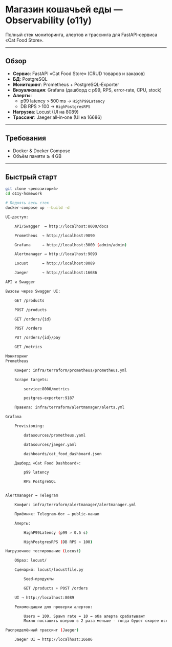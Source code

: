 # Магазин кошачьей еды — Observability (o11y)

Полный стек мониторинга, алертов и трассинга для FastAPI‑сервиса «Cat Food Store».

---

## Обзор

- **Сервис**: FastAPI «Cat Food Store» (CRUD товаров и заказов)  
- **БД**: PostgreSQL  
- **Мониторинг**: Prometheus + PostgreSQL‑Exporter  
- **Визуализация**: Grafana (дашборд с p99, RPS, error‑rate, CPU, stock)  
- **Алерты**:  
  - p99 latency > 500 ms → `HighP99Latency`  
  - DB RPS > 100 → `HighPostgresRPS`  
- **Нагрузка**: Locust (UI на 8089)  
- **Трассинг**: Jaeger all‑in‑one (UI на 16686)  

---

## Требования

- Docker & Docker Compose  
- Объём памяти ≳ 4 GB  

---

## Быстрый старт

```bash
git clone <репозиторий>
cd o11y-homework

# Поднять весь стек
docker-compose up --build -d

UI-доступ:

    API/Swagger  → http://localhost:8000/docs

    Prometheus  → http://localhost:9090

    Grafana     → http://localhost:3000 (admin/admin)

    Alertmanager → http://localhost:9093

    Locust      → http://localhost:8089

    Jaeger      → http://localhost:16686

API и Swagger

Вызовы через Swagger UI:

    GET /products

    POST /products

    GET /orders/{id}

    POST /orders

    PUT /orders/{id}/pay

    GET /metrics

Мониторинг
Prometheus

    Конфиг: infra/terraform/prometheus/prometheus.yml

    Scrape targets:

        service:8000/metrics

        postgres-exporter:9187

    Правила: infra/terraform/alertmanager/alerts.yml

Grafana

    Provisioning:

        datasources/prometheus.yaml

        datasources/jaeger.yaml 

        dashboards/cat_food_dashboard.json

    Дашборд «Cat Food Dashboard»:

        p99 latency

        RPS PostgreSQL


Alertmanager → Telegram

    Конфиг: infra/terraform/alertmanager/alertmanager.yml

    Приёмник: Telegram‑бот → public‑канал

    Алерты:

        HighP99Latency (p99 > 0.5 s)

        HighPostgresRPS (DB RPS > 100)

Нагрузочное тестирование (Locust)

    Образ: locust/

    Сценарий: locust/locustfile.py

        Seed-продукты

        GET /products + POST /orders

    UI → http://localhost:8089

    Рекомендации для проверки алертов:

        Users = 100, Spawn rate = 10 → оба алерта срабатывают
        Можно поставить юзеров в 2 раза меньше - тогда будет скорее всего только рпс у бд

Распределённый трассинг (Jaeger)

    Jaeger UI → http://localhost:16686



